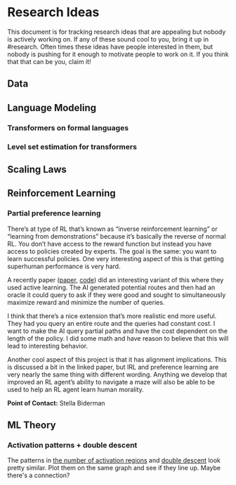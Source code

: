 # Research Ideas

This document is for tracking research ideas that are appealing but nobody is actively working on. If any of these sound cool to you, bring it up in #research. Often times these ideas have people interested in them, but nobody is pushing for it enough to motivate people to work on it. If you think that that can be you, claim it!

## Data

## Language Modeling

### Transformers on formal languages

### Level set estimation for transformers

## Scaling Laws

## Reinforcement Learning

### Partial preference learning

There’s at type of RL that’s known as “inverse reinforcement learning” or “learning from demonstrations” because it’s basically the reverse of normal RL. You don’t have access to the reward function but instead you have access to policies created by experts. The goal is the same: you want to learn successful policies. One very interesting aspect of this is that getting superhuman performance is very hard.

A recently paper ([paper](http://proceedings.mlr.press/v119/reddy20a/reddy20a.pdf), [code](https://github.com/rddy/ReQueST)) did an interesting variant of this where they used active learning. The AI generated potential routes and then had an oracle it could query to ask if they were good and sought to simultaneously maximize reward and minimize the number of queries.

I think that there’s a nice extension that’s more realistic end more useful. They had you query an entire route and the queries had constant cost. I want to make the AI query partial paths and have the cost dependent on the length of the policy. I did some math and have reason to believe that this will lead to interesting behavior.

Another cool aspect of this project is that it has alignment implications. This is discussed a bit in the linked paper, but IRL and preference learning are very nearly the same thing with different wording. Anything we develop that improved an RL agent’s ability to navigate a maze will also be able to be used to help an RL agent learn human morality.

**Point of Contact:** Stella Biderman

## ML Theory

### Activation patterns + double descent

The patterns in [the number of activation regions](https://arxiv.org/abs/1906.00904) and [double descent](https://arxiv.org/abs/1912.02292) look pretty similar. Plot them on the same graph and see if they line up. Maybe there's a connection?
